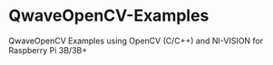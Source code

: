 # QwaveOpenCV-Examples
QwaveOpenCV Examples using OpenCV (C/C++) and NI-VISION for Raspberry Pi 3B/3B+

